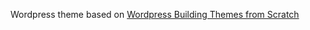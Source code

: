 Wordpress theme based on <a href="http://www.lynda.com/WordPress-tutorials/WordPress-Building-Themes-from-Scratch-Using-Underscores/417653-2.html">Wordpress Building Themes from Scratch</a>
